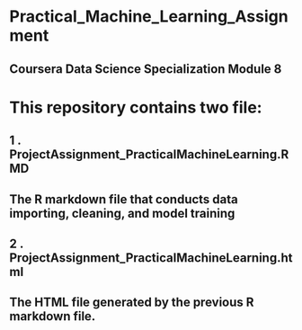 # Practical_Machine_Learning_Assignment
## Coursera Data Science Specialization Module 8

# This repository contains two file:
## 1 .  ProjectAssignment_PracticalMachineLearning.RMD
##      The R markdown file that conducts data importing, cleaning, and model training 
## 2 .  ProjectAssignment_PracticalMachineLearning.html
##      The HTML file generated by the previous R markdown file.
